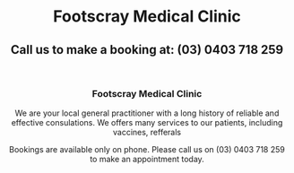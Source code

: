 <doctype html>
<html>
<style>
  h1 {text-align: center;}
  h2 {text-align: center;}
  h3 {text-align: center;}
  p {text-align: center;}
  div {text-align: center;}
</style>

  <header>
    <h1>
      Footscray Medical Clinic
    </h1>
    <h2>
      Call us to make a booking at: (03) 0403 718 259
    </h2>
  </header>

  <body>
    <h3>
      Footscray Medical Clinic
    </h3>
    <p>
      We are your local general practitioner with a long history of reliable and effective consulations. We offers many services to our patients, including vaccines, refferals
    </p>
    <p>
      Bookings are available only on phone. Please call us on (03) 0403 718 259 to make an appointment today.
    </p>
  </body>

  

</html>
